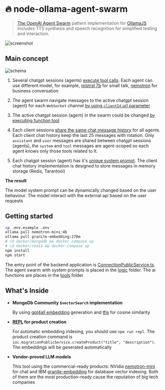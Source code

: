 # 🔥 node-ollama-agent-swarm 

> [The OpenAI Agent Swarm](https://github.com/openai/swarm) pattern implementation for [OllamaJS](https://github.com/ollama/ollama-js). Includes TTS synthesis and speech recognition for simplified testing and interaction.

![screenshot](./screenshot.png)

## Main concept

![schema](./schema.png)

1. Several chatgpt sessions (agents) [execute tool calls](https://ollama.com/blog/tool-support). Each agent can use different model, for example, [mistral 7b](https://ollama.com/library/mistral) for small talk, [nemotron](https://ollama.com/library/nemotron) for business conversation

2. The agent swarm navigate messages to the active chatgpt session (agent) for each `WebSocket` channel [by using `clientId` url parameter](src/routes/session.ts#L5)

3. The active chatgpt session (agent) in the swarm could be changed [by executing function tool](https://platform.openai.com/docs/assistants/tools/function-calling) 

4. Each client sessions [share the same chat message history](https://platform.openai.com/docs/api-reference/messages/getMessage) for all agents. Each client chat history keep the last 25 messages with rotation. Only `assistant` and `user` messages are shared between chatgpt sessions (agents), the `system` and `tool` messages are agent-scoped so each agent knows only those tools related to It.

5. Each chatgpt session (agent) has it's [unique system prompt](https://platform.openai.com/docs/api-reference/messages/createMessage#messages-createmessage-role). The client chat history implementation is designed to store messages in memory storage (Redis, Tarantool)

**The result**

The model system prompt can be dynamically changed based on the user behaviour. The model interact with the external api based on the user requests

## Getting started

```bash
cp .env.example .env
ollama pull nemotron-mini:4b
ollama pull granite-embedding:278m
# cd docker/mongodb && docker-compose up
# cd docker/redis && docker-compose up
npm install
npm start
```

The entry point of the backend application is [ConnectionPublicService.ts](src/services/public/ConnectionPublicService.ts). The agent swarm with system prompts is placed in the [logic](src/services/logic) folder. The ai functions are places in the [tools](src/services/tools) folder 

## What's Inside

 - **MongoDb Community `$vectorSearch` implementation**

    By using [gpt4all embedding](https://www.npmjs.com/package/gpt4all#embedding) generation and [tfjs](https://www.tensorflow.org/text/guide/word_embeddings) for cosine similarity

 - **[REPL](https://en.wikipedia.org/wiki/Read–eval–print_loop) for product creation**

    For automatic embedding indexing, you should use `npm run repl`. The product creation command is `ioc.migrationPublicService.createProduct("title", "description")`. The embeddings will be generated automatically

 - **Vendor-proved LLM models**

    This tool using the commercial-ready products: NVidia [nemotron-mini](https://ollama.com/library/nemotron-mini) for chat and IBM [granite-embedding](https://ollama.com/library/granite-embedding) for database vector indexing. Both of them are the most production-ready cause the reputation of big tech companies
